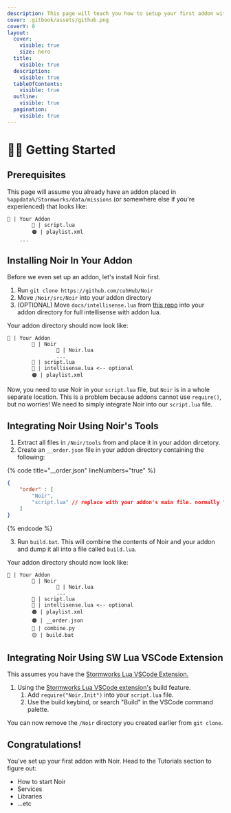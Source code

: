 ```yaml
---
description: This page will teach you how to setup your first addon with Noir.
cover: .gitbook/assets/github.png
coverY: 0
layout:
  cover:
    visible: true
    size: hero
  title:
    visible: true
  description:
    visible: true
  tableOfContents:
    visible: true
  outline:
    visible: true
  pagination:
    visible: true
---
```


# 🚶‍♂️ Getting Started

## Prerequisites

This page will assume you already have an addon placed in `%appdata%/Stormworks/data/missions` (or somewhere else if you're experienced) that looks like:

```
📁 | Your Addon
        🔵 | script.lua
        🟠 | playlist.xml
    ...
```

## Installing Noir In Your Addon

Before we even set up an addon, let's install Noir first.

1. Run `git clone https://github.com/cuhHub/Noir`
2. Move `/Noir/src/Noir` into your addon directory
3. (OPTIONAL)  Move `docs/intellisense.lua` from [this repo](https://github.com/Cuh4/StormworksAddonLuaDocumentation) into your addon directory for full intellisense with addon lua.

Your addon directory should now look like:

```
📁 | Your Addon
        📁 | Noir
                🔵 | Noir.lua
                ...
        🔵 | script.lua
        🔵 | intellisense.lua <-- optional
        🟠 | playlist.xml
```

Now, you need to use Noir in your `script.lua` file, but `Noir` is in a whole separate location. This is a problem because addons cannot use `require()`, but no worries! We need to simply integrate Noir into our `script.lua` file.

## Integrating Noir Using Noir's Tools

1. Extract all files in `/Noir/tools` from and place it in your addon dircetory.
2. Create an `__order.json` file in your addon directory containing the following:

{% code title="__order.json" lineNumbers="true" %}
```json
{
    "order" : [
        "Noir",
        "script.lua" // replace with your addon's main file. normally "script.lua"
    ]
}
```
{% endcode %}

3. Run `build.bat`. This will combine the contents of Noir and your addon and dump it all into a file called `build.lua`.

Your addon directory should now look like:

```
📁 | Your Addon
        📁 | Noir
                🔵 | Noir.lua
                ...
        🔵 | script.lua
        🔵 | intellisense.lua <-- optional
        🟠 | playlist.xml
        🟠 | __order.json
        🔵 | combine.py
        🟡 | build.bat
```

## Integrating Noir Using SW Lua VSCode Extension

This assumes you have the [Stormworks Lua VSCode Extension.](https://marketplace.visualstudio.com/items?itemName=NameousChangey.lifeboatapi)

1. Using the [Stormworks Lua VSCode extension's](https://marketplace.visualstudio.com/items?itemName=NameousChangey.lifeboatapi) build feature.
   1. Add `require("Noir.Init")` into your `script.lua` file.
   2. Use the build keybind, or search "Build" in the VSCode command palette.

You can now remove the `/Noir` directory you created earlier from `git clone`.

## Congratulations!

You've set up your first addon with Noir. Head to the Tutorials section to figure out:

* How to start Noir
* Services
* Libraries
* ...etc
